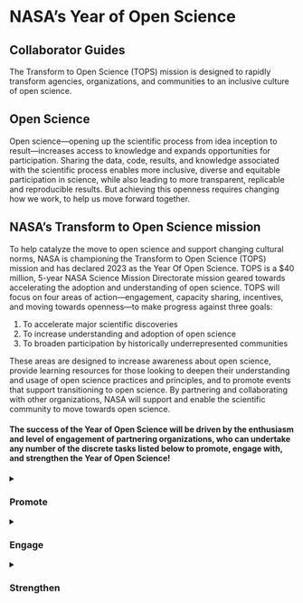 <h1>NASA’s Year of Open Science</h1>
<h2>Collaborator Guides</h2>
The Transform to Open Science (TOPS) mission is designed to rapidly transform agencies, organizations, and communities to an inclusive culture of open science.

<h2>Open Science</h2>
Open science—opening up the scientific process from idea inception to result—increases access to knowledge and expands opportunities for participation. Sharing the data, code, results, and knowledge associated with the scientific process enables more inclusive, diverse and equitable participation in science, while also leading to more transparent, replicable and reproducible results. But achieving this openness requires changing how we work, to help us move forward together.

<h2>NASA’s Transform to Open Science mission</h2>
To help catalyze the move to open science and support changing cultural norms, NASA is championing the Transform to Open Science (TOPS) mission and has declared 2023 as the Year Of Open Science. TOPS  is a $40 million, 5-year NASA Science Mission Directorate mission geared towards accelerating the adoption and understanding of open science. TOPS will focus on four areas of action—engagement, capacity sharing, incentives, and moving towards openness—to make progress against three goals:
<ol>
    <li> To accelerate major scientific discoveries
    <li> To increase understanding and adoption of open science
    <li> To broaden participation by historically underrepresented communities
</ol>
These areas are designed to increase awareness about open science, provide learning resources for those looking to deepen their understanding and usage of open science practices and principles, and to promote events that support transitioning to open science. By partnering and collaborating with other organizations, NASA will support and enable the scientific community to move towards open science. 

<h4> The success of the Year of Open Science will be driven by the enthusiasm and level of engagement of partnering organizations, who can undertake any number of the discrete tasks listed below to promote, engage with, and strengthen the Year of Open Science! </h4>

 <details>
  <summary><h3>Promote</h3></summary>
    <b>For You:</b> Are you just beginning your open science journey? Perhaps you have only just begun to post your code or data online, share your pre-prints, or share your null hypothesis as part of your grant application? Or perhaps you are exploring science communication on a personal blog, or are taking a critical look at the diversity in your lab or research group and actively imagining how to make it more inclusive. All of these behaviors exemplify open science and we would like for you to join us in the Year of Open Science! If you are excited to learn and encourage others to learn about open science as part of the Year of Open Science, then we invite you to explore how to <a href="https://github.com/nasa/Transform-to-Open-Science/tree/main/resources">Promote the Year of Open Science</a>!<br>
    <br>
    <b>For Your Organization:</b> Is your organization interested in adopting open science principles and practices, but unsure of how to begin? The Year of Open Science promotion activities could help you reflect together on how to equip the people at your organization with practical knowledge in open science, as well as introduce them to a wider community of open science practitioners. Join us as we <a href="https://github.com/nasa/Transform-to-Open-Science/tree/main/resources">Promote the Year of Open Science</a>!<br>
 </details>
  
   <details>
  <summary><h3>Engage</h3></summary>
    <b>For You:</b> Are you familiar with open science practices and excited to learn more, and bring others on the journey with you? Perhaps you have attended hackathons and open science workshops in the past, assist others with metadata or the documentation of their code, or get excited when you see funding opportunities that involve data-sharing. You are already fully engaged in the open science community and we invite you to join us, and <a href="https://github.com/nasa/Transform-to-Open-Science/tree/main/resources">Engage with the Year of Open Science</a>!<br>
    <br>
    <b>For Your Organization:</b> Has your organization begun to adopt open science principles and practices? Perhaps your organization encourages pre-prints, requires the sharing of research code online, or maintains an archive for all organizational data. The Year of Open Science engagement activities will deepen the interest of those in your organization in practicing open science, perhaps highlighting new ways of being involved, as an organization, in spreading open science practices throughout your scientific fields. Join us as we <a href="https://github.com/nasa/Transform-to-Open-Science/tree/main/resources">Engage with the Year of Open Science</a>!<br>
  </details>
  
   <details>
  <summary><h3>Strengthen</h3></summary>
    <b>For You:</b> You are an active and involved member of the open science community. You get excited when funders require that research be conducted openly, and find small ways of teaching others about open science whenever you speak to others about your research. We need you to strengthen the Year of Open Science by becoming an advocate for open science in your community and beyond. Join us in transforming towards open science and <a href="https://github.com/nasa/Transform-to-Open-Science/tree/main/resources">Strengthen the Year of Open Science</a>.<br>
    <br>
    <b>For Your Organization:</b> Your organization is ready to devote people, funds, and other resources to adopting open science throughout the organization. Your leaders are committed to becoming known as an open science organization, and excited to facilitate open science research through its policy and actions. Your organization is ready to help <a href="https://github.com/nasa/Transform-to-Open-Science/tree/main/resources">Strengthen the Year of Open Science</a>!<br>
  </details>

